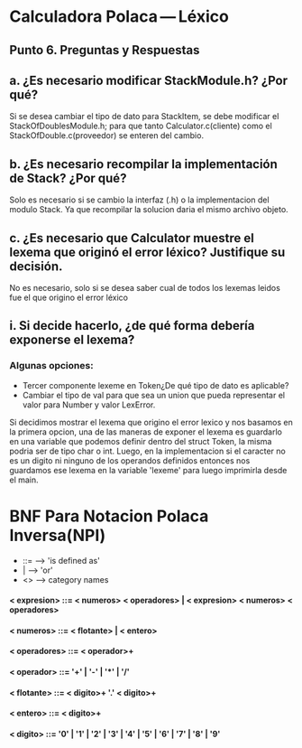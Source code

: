 # Calculadora Polaca — Léxico

## Punto 6. Preguntas y Respuestas
## a. ¿Es necesario modificar StackModule.h? ¿Por qué?
Si se desea cambiar el tipo de dato para StackItem, se debe modificar el StackOfDoublesModule.h; para que tanto Calculator.c(cliente) como el StackOfDouble.c(proveedor) se enteren del cambio.
## b. ¿Es necesario recompilar la implementación de Stack? ¿Por qué?
 Solo es necesario si se cambio la interfaz (.h) o la implementacion del modulo Stack. Ya que recompilar la solucion daria el mismo archivo objeto.
## c. ¿Es necesario que Calculator muestre el lexema que originó el error léxico? Justifique su decisión.
No es necesario, solo si se desea saber cual de todos los lexemas leidos fue el que origino el error léxico
## i. Si decide hacerlo, ¿de qué forma debería exponerse el lexema?
### Algunas opciones:
- Tercer componente lexeme en Token¿De qué tipo de dato es
aplicable?
- Cambiar el tipo de val para que sea un union que pueda
representar el valor para Number y valor LexError.

Si decidimos mostrar el lexema que origino el error lexico y nos basamos en la primera opcion, una de las maneras de exponer el lexema es guardarlo en una variable que podemos definir dentro del struct Token, la misma podria ser de tipo char o int. Luego, en la implementacion si el caracter no es un digito ni ninguno de los operandos definidos entonces nos guardamos ese lexema en la variable 'lexeme' para luego imprimirla desde el main.


# BNF Para Notacion Polaca Inversa(NPI)

- ::=  -->  'is defined as'
- |    -->  'or'
- <>   -->  category names

#### < expresion> ::= < numeros> < operadores> | < expresion> < numeros> < operadores>
#### < numeros> ::= < flotante> | < entero>
#### < operadores> ::= < operador>+
#### < operador> ::= '+' | '-' | '*' | '/'
#### < flotante> ::= < digito>+ '.' < digito>+
#### < entero> ::= < digito>+
#### < digito> ::= '0' | '1' | '2' | '3' | '4' | '5' | '6' | '7' | '8' | '9'

